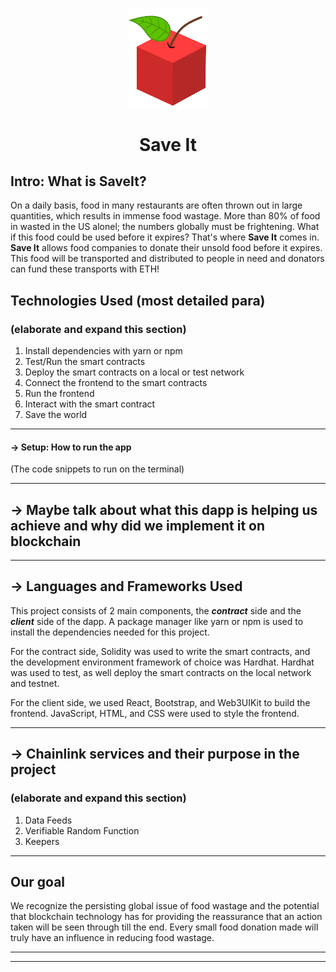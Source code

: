 <p align="center">
  <img src="./img/logo.png" width="130" /> <h1 align="center"> Save It </h1>
</p>

## Intro: What is SaveIt?
On a daily basis, food in many restaurants are often thrown out in large quantities, which results in immense food wastage. More than 80% of food in wasted in the US alonel; the numbers globally must be frightening. What if this food could be used before it expires? That's where **Save It** comes in. **Save It** allows food companies to donate their unsold food before it expires. This food will be transported and distributed to people in need and donators can fund these transports with ETH!

## Technologies Used (most detailed para)

### (elaborate and expand this section)

1. Install dependencies with yarn or npm
2. Test/Run the smart contracts
3. Deploy the smart contracts on a local or test network 
4. Connect the frontend to the smart contracts
5. Run the frontend
6. Interact with the smart contract
7. Save the world

---

#### -> Setup: How to run the app
(The code snippets to run on the terminal)

---

## -> Maybe talk about what this dapp is helping us achieve and why did we implement it on blockchain

---

## -> Languages and Frameworks Used
This project consists of 2 main components, the ***contract*** side and the ***client*** side of the dapp. A package manager like yarn or npm is used to install the dependencies needed for this project.

For the contract side, Solidity was used to write the smart contracts, and the development environment framework of choice was Hardhat. Hardhat was used to test, as well deploy the smart contracts on the local network and testnet. 

For the client side, we used React, Bootstrap, and Web3UIKit to build the frontend. JavaScript, HTML, and CSS were used to style the frontend.

---
## -> Chainlink services and their purpose in the project

### (elaborate and expand this section)

1. Data Feeds
2. Verifiable Random Function
3. Keepers

---

## Our goal
We recognize the persisting global issue of food wastage and the potential that blockchain technology
has for providing the reassurance that an action taken will be seen through till the end. Every small food donation made will truly have an influence in reducing food wastage.

---
---
